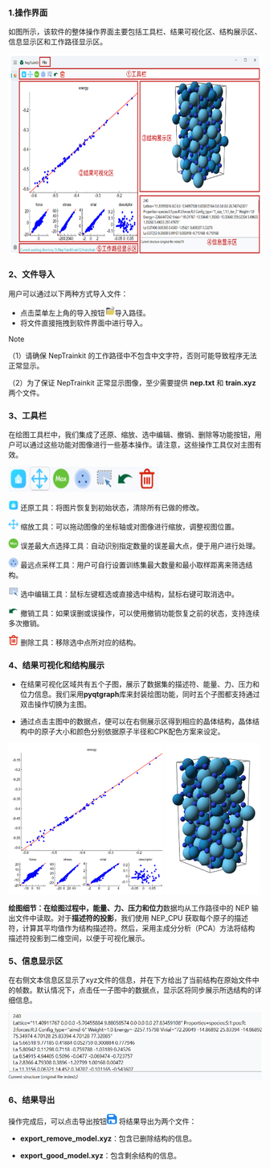 


### 1.操作界面

如图所示，该软件的整体操作界面主要包括工具栏、结果可视化区、结构展示区、信息显示区和工作路径显示区。

<img alt="操作界面" height="400" src="./image/操作界面.png" width="600"/>

### 2、文件导入

用户可以通过以下两种方式导入文件：

- 点击菜单左上角的导入按钮<img alt="open" height="20" src="./image/open.svg" width="20"/>导入路径。
- 将文件直接拖拽到软件界面中进行导入。

> [!NOTE]
>
> （1）请确保 NepTrainkit 的工作路径中不包含中文字符，否则可能导致程序无法正常显示。
>
> （2）为了保证 NepTrainkit 正常显示图像，至少需要提供 **nep.txt** 和 **train.xyz** 两个文件。

### 3、工具栏

在绘图工具栏中，我们集成了还原、缩放、选中编辑、撤销、删除等功能按钮，用户可以通过这些功能对图像进行一些基本操作。请注意，这些操作工具仅对主图有效。

<img alt="工具栏" height="50" src="./image/工具栏.png" width="300"/>

<img src="./image/init.svg" alt="init"   width="20" height="20"/> 还原工具：将图片恢复到初始状态，清除所有已做的修改。

<img src="./image/pan.svg" alt="pan"   width="20" height="20"/> 缩放工具：可以拖动图像的坐标轴或对图像进行缩放，调整视图位置。

<img src="./image/find_max.svg" alt="find_max"   width="20" height="20"/> 误差最大点选择工具：自动识别指定数量的误差最大点，便于用户进行处理。

<img src="./image/sparse.svg" alt="sparse"   width="20" height="20"/> 最远点采样工具：用户可自行设置训练集最大数量和最小取样距离来筛选结构。           

<img src="./image/pen.svg" alt="pen"   width="20" height="20"/> 选中编辑工具：鼠标左键框选或直接选中结构，鼠标右键可取消选中。

<img src="./image/revoke.svg" alt="revoke"   width="20" height="20"/> 撤销工具：如果误删或误操作，可以使用撤销功能恢复之前的状态，支持连续多次撤销。

<img src="./image/delete.svg" alt="delete"   width="20" height="20"/> 删除工具：移除选中点所对应的结构。

### 4、结果可视化和结构展示

- 在结果可视化区域共有五个子图，展示了数据集的描述符、能量、力、压力和位力信息。我们采用**pyqtgraph**库来封装绘图功能，同时五个子图都支持通过双击操作切换为主图。

- 通过点击主图中的数据点，便可以在右侧展示区得到相应的晶体结构，晶体结构中的原子大小和颜色分别依据原子半径和CPK配色方案来设定。

 <img src="./image/可视化.png" alt="可视化"   width="500" height="300"/>

**绘图细节：**在绘图过程中，**能量**、**力**、**压力**和**位力**数据均从工作路径中的 NEP 输出文件中读取。对于**描述符的投影**，我们使用 NEP_CPU 获取每个原子的描述符，计算其平均值作为结构描述符。然后，采用主成分分析（PCA）方法将结构描述符投影到二维空间，以便于可视化展示。

### 5、信息显示区

在右侧文本信息区显示了xyz文件的信息，并在下方给出了当前结构在原始文件中的帧数。默认情况下，点击任一子图中的数据点，显示区将同步展示所选结构的详细信息。

<img src="./image/信息显示.png" alt="信息显示" />

### 6、结果导出

操作完成后，可以点击导出按钮<img alt="save" height="20" src="./image/save.svg" width="20"/>
将结果导出为两个文件：

- **export_remove_model.xyz**：包含已删除结构的信息。

- **export_good_model.xyz**：包含剩余结构的信息。